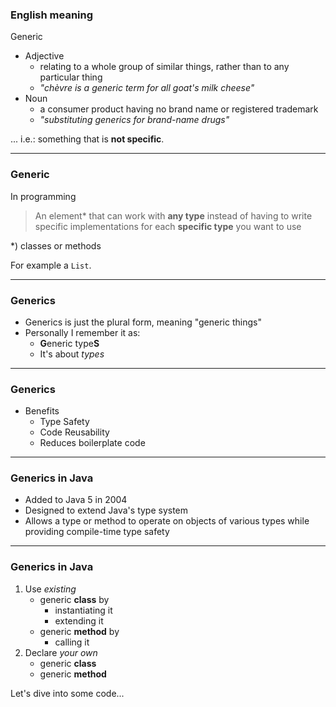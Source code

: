 ### English meaning
Generic
- Adjective <!-- .element: class="fragment" -->
  - relating to a whole group of similar things, rather than to any particular thing	
  - _"chèvre is a generic term for all goat's milk cheese"_  						
- Noun <!-- .element: class="fragment" -->
  - a consumer product having no brand name or registered trademark
  - _"substituting generics for brand-name drugs"_

... i.e.: something that is <!-- .element: class="fragment" --> **not specific**. 

---

### Generic
In programming 
> An element* that can work with **any type** instead of having to write specific implementations for each **specific type** you want to use

*) classes or methods <!-- .element: class="fragment" -->

For example a <!-- .element: class="fragment" --> `List`. 

---

### Generics
- Generics is just the plural form, meaning "generic things"
- Personally I remember it as:
  - **G**eneric type**S**
  - It's about _types_

---

### Generics
- Benefits
  - Type Safety
  - Code Reusability
  - Reduces boilerplate code

---

### Generics in Java
- Added to Java 5 in 2004
- Designed to extend Java's type system
- Allows a type or method to operate on objects of various types while providing compile-time type safety

---

### Generics in Java
1. Use <!-- .element: class="fragment" -->_existing_ 
   - generic **class** by
     - instantiating it
     - extending it
   - generic **method** by
     - calling it
2. Declare <!-- .element: class="fragment" -->_your own_
   - generic **class**
   - generic **method**

Let's dive into some code... <!-- .element: class="fragment" -->
